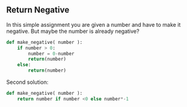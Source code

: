 ## Return Negative

In this simple assignment you are given a number and have to make it negative. But maybe the number is already negative?

```python
def make_negative( number ):
    if number > 0:
        number = 0-number
        return(number)
    else:
        return(number)
```
Second solution:
```python
def make_negative( number ):
    return number if number <0 else number*-1
```
